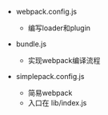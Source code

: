 - webpack.config.js 
  - 编写loader和plugin

- bundle.js
  - 实现webpack编译流程

- simplepack.config.js
  - 简易webpack
  - 入口在 lib/index.js